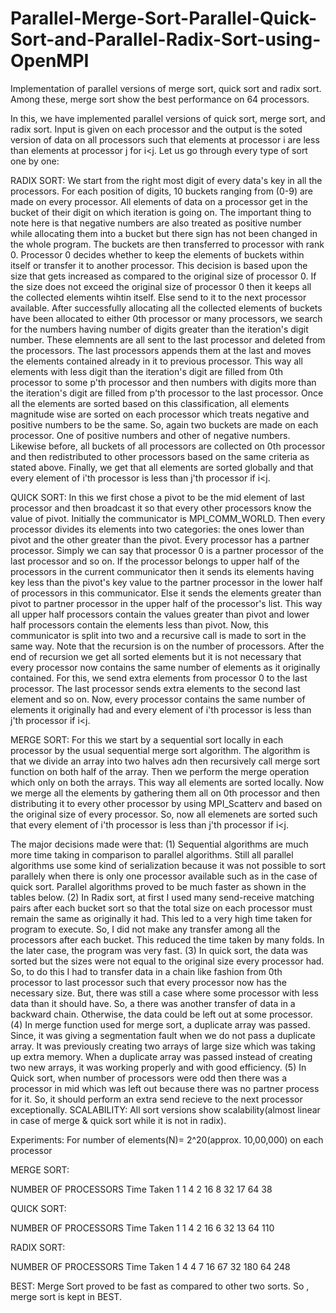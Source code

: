 # Parallel-Merge-Sort-Parallel-Quick-Sort-and-Parallel-Radix-Sort-using-OpenMPI
Implementation  of parallel versions of merge sort, quick sort and radix sort. Among these, merge sort show the best performance on 64 processors.

In this, we have implemented parallel versions of quick sort, merge sort,
and radix sort. Input is given on each processor and the
output is the soted version of data on all processors such that elements at
processor i are less than elements at processor j for i<j. Let us
go through every type of sort one by one:

RADIX SORT:
We start from the right most digit of every data's key in all the processors.
For each position of digits, 10 buckets ranging from (0-9) are made on every
processor. All elements of data on a processor get in the bucket
of their digit on which iteration is going on. The important thing to note here is
that negative numbers are also treated as positive number
while allocating them into a bucket but there sign has not been changed in the
whole program.
The buckets are then transferred to processor with rank 0. Processor 0 decides
whether to keep the elements of buckets within itself or transfer
it to another processor. This decision is based upon the size that gets increased
as compared to the original size of processor 0. If the size
does not exceed the original size of processor 0 then it keeps all the collected
elements wihtin itself. Else send to it to the next processor
available.
After successfully allocating all the collected elements of buckets have been
allocated to either 0th processor or many processors, we search
for the numbers having number of digits greater than the iteration's digit number.
These elemnents are all sent to the last processor and deleted
from the processors. The last processors appends them at the last and moves the
elements contained already in it to previous processor. This way
all elements with less digit than the iteration's digit are filled from 0th
processor to some p'th processor and then numbers with digits more
than the iteration's digit are filled from p'th processor to the last processor.
Once all the elements are sorted based on this classification, all elements
magnitude wise are sorted on each processor which treats negative and
positive numbers to be the same.
So, again two buckets are made on each processor. One of positive numbers and other
of negative numbers. Likewise before, all buckets of all processors
are collected on 0th processor and then redistributed to other processors based on
the same criteria as stated above.
Finally, we get that all elements are sorted globally and that every element of
i'th processor is less than j'th processor if i<j.

QUICK SORT:
In this we first chose a pivot to be the mid element of last processor and then
broadcast it so that every other processors know the value of pivot.
Initially the communicator is MPI_COMM_WORLD.
Then every processor divides its elements into two categories: the ones lower than
pivot and the other greater than the pivot.
Every processor has a partner processor. Simply we can say that processor 0 is a
partner processor of the last processor and so on.
If the processor belongs to upper half of the processors in the current
communicator then it sends its elements having key less than the pivot's key
value to the partner processor in the lower half of processors in this
communicator.
Else it sends the elements greater than pivot to partner processor in the upper
half of the processor's list.
This way all upper half processors contain the values greater than pivot and lower
half processors contain the elements less than pivot.
Now, this communicator is split into two and a recursive call is made to sort in
the same way. Note that the recursion is on the number of processors.
After the end of recursion we get all sorted elements but it is not necessary that
every processor now contains the same number of elements as it
originally contained.
For this, we send extra elements from processor 0 to the last processor. The last
processor sends extra elements to the second last element and so on.
Now, every processor contains the same number of elements it originally had and
every element of i'th processor is less than j'th processor if i<j.

MERGE SORT:
For this we start by a sequential sort locally in each processor by the usual
sequential merge sort algorithm.
The algorithm is that we divide an array into two halves adn then recursively call
merge sort function on both half of the array.
Then we perform the merge operation which only on both the arrays.
This way all elements are sorted locally.
Now we merge all the elements by gathering them all on 0th processor and then
distributing it to every other processor by using MPI_Scatterv and based
on the original size of every processor.
So, now all elemenets are sorted such that every element of i'th processor is less
than j'th processor if i<j.

The major decisions made were that:
(1) Sequential algorithms are much more time taking in comparison to parallel
algorithms. Still all parallel algorithms use some kind of serialization because it
was not possible to sort parallely when there is only one processor available such
as in the case of quick sort. Parallel algorithms proved to be much faster as shown
in the tables below.
(2) In Radix sort, at first I used many send-receive matching pairs after each
bucket sort so that the total size on each processor must remain the same as
originally it had. This led to a very high time taken for program to execute. So, I
did not make any transfer among all the processors after each bucket. This reduced
the time taken by many folds. In the later case, the program was very fast.
(3) In quick sort, the data was sorted but the sizes were not equal to the original
size every processor had. So, to do this I had to transfer data in a chain like
fashion from 0th processor to last processor such that every processor now has the
necessary size. But, there was still a case where some processor with less data
than it should have. So, a there was another transfer of data in a backward chain.
Otherwise, the data could be left out at some processor.
(4) In merge function used for merge sort, a duplicate array was passed. Since, it
was giving a segmentation fault when we do not pass a duplicate array. It was
previously creating two arrays of large size which was taking up extra memory. When
a duplicate array was passed instead of creating two new arrays, it was working
properly and with good efficiency.
(5) In Quick sort, when number of processors were odd then there was a processor in
mid which was left out because there was no partner process for it. So, it should
perform an extra send recieve to the next processor exceptionally.
SCALABILITY: All sort versions show scalability(almost linear in case of merge &
quick sort while it is not in radix).

Experiments:
For number of elements(N)= 2^20(approx. 10,00,000) on each processor

MERGE SORT:

NUMBER OF PROCESSORS Time Taken
1 1
4 2
16 8
32 17
64 38

QUICK SORT:

NUMBER OF PROCESSORS Time Taken
1 1
4 2
16 6
32 13
64 110

RADIX SORT:

NUMBER OF PROCESSORS Time Taken
1 4
4 7
16 67
32 180
64 248

BEST: Merge Sort proved to be fast as compared to other two sorts. So , merge sort
is kept in BEST.
